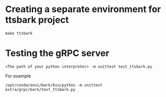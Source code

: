 # Creating a separate environment for ttsbark project

```
make ttsbark
```

# Testing the gRPC server

```
<The path of your python interpreter> -m unittest test_ttsbark.py
```

For example
```
/opt/conda/envs/bark/bin/python -m unittest extra/grpc/bark/test_ttsbark.py
``````